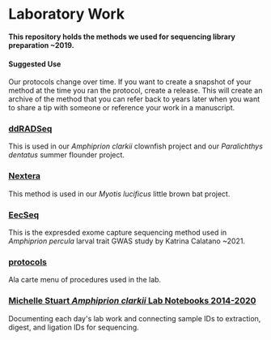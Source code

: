Laboratory Work
================

**This repository holds the methods we used for sequencing library preparation ~2019.**

#### Suggested Use

Our protocols change over time. If you want to create a snapshot of your
method at the time you ran the protocol, create a release. This will
create an archive of the method that you can refer back to years later
when you want to share a tip with someone or reference your work in a
manuscript.

### [ddRADSeq](ddRADSeq)

This is used in our *Amphiprion clarkii* clownfish project and our
*Paralichthys dentatus* summer flounder project.

### [Nextera](Nextera)

This method is used in our *Myotis lucificus* little brown bat project.

### [EecSeq](EecSeq)

This is the expresded exome capture sequencing method used in *Amphiprion percula* larval trait GWAS study by Katrina Calatano ~2021.

### [protocols](protocols)

Ala carte menu of procedures used in the lab.

### [Michelle Stuart *Amphiprion clarkii* Lab Notebooks 2014-2020](https://pinskylab.github.io/laboratory/laboratory-notebooks/)

Documenting each day's lab work and connecting sample IDs to extraction, digest, and ligation IDs for sequencing.
